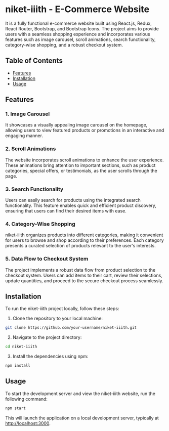 # niket-iiith - E-Commerce Website

It is a fully functional e-commerce website built using React.js, Redux, React Router, Bootstrap, and Bootstrap Icons. The project aims to provide users with a seamless shopping experience and incorporates various features such as image carousel, scroll animations, search functionality, category-wise shopping, and a robust checkout system.

## Table of Contents

- [Features](#features)
- [Installation](#installation)
- [Usage](#usage)

## Features
 
### 1. Image Carousel

It showcases a visually appealing image carousel on the homepage, allowing users to view featured products or promotions in an interactive and engaging manner.

### 2. Scroll Animations

The website incorporates scroll animations to enhance the user experience. These animations bring attention to important sections, such as product categories, special offers, or testimonials, as the user scrolls through the page.

### 3. Search Functionality

Users can easily search for products using the integrated search functionality. This feature enables quick and efficient product discovery, ensuring that users can find their desired items with ease.

### 4. Category-Wise Shopping

niket-iiith organizes products into different categories, making it convenient for users to browse and shop according to their preferences. Each category presents a curated selection of products relevant to the user's interests.

### 5. Data Flow to Checkout System

The project implements a robust data flow from product selection to the checkout system. Users can add items to their cart, review their selections, update quantities, and proceed to the secure checkout process seamlessly.

## Installation

To run the niket-iiith project locally, follow these steps:

1. Clone the repository to your local machine:

```bash
git clone https://github.com/your-username/niket-iiith.git
```

2. Navigate to the project directory:

```bash
cd niket-iiith
```

3. Install the dependencies using npm:

```bash
npm install
```

## Usage

To start the development server and view the niket-iiith website, run the following command:

```bash
npm start
```

This will launch the application on a local development server, typically at [http://localhost:3000](http://localhost:3000).
